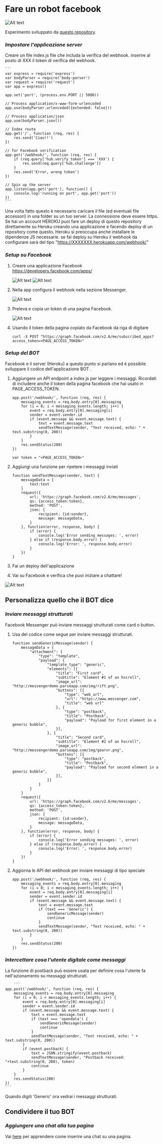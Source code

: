 # Fare un robot facebook

![Alt text](/demo/Demo.gif)

Esperimento sviluppato da [questo repository](https://github.com/jw84/messenger-bot-tutorial).

### *Impostare l'applicazione server*

Creare un file index.js file che includa la verifica del webhook. inserire al posto di XXX il token di verifica del webhook.

    ```
    var express = require('express')
    var bodyParser = require('body-parser')
    var request = require('request')
    var app = express()

    app.set('port', (process.env.PORT || 5000))

    // Process application/x-www-form-urlencoded
    app.use(bodyParser.urlencoded({extended: false}))

    // Process application/json
    app.use(bodyParser.json())

    // Index route
    app.get('/', function (req, res) {
    	res.send('Ciao!!')
    })

    // for Facebook verification
    app.get('/webhook/', function (req, res) {
    	if (req.query['hub.verify_token'] === 'XXX') {
    		res.send(req.query['hub.challenge'])
    	}
    	res.send('Error, wrong token')
    })

    // Spin up the server
    app.listen(app.get('port'), function() {
    	console.log('running on port', app.get('port'))
    })
    ```

Una volta fatto questo è necessario caricare il file (ed eventuali file accessori) in una folder su un tuo server. La connessione deve essere https. Se hai un account HEROKU puoi fare un deploy di questo repository direttamente su Heroku creando una applicazione e facendo deploy di un repository come questo. Heroku si preoccupa anche installare le dipendenze JS necessarie. se fai deploy su Heroku il webhook da configurare sarà del tipo "https://XXXXXXX.herokuapp.com/webhook/"


### *Setup su Facebook*

1. Creare una applicazione Facebook https://developers.facebook.com/apps/

    ![Alt text](/demo/shot1.jpg)
    ![Alt text](/demo/4.png)

2. Nella app configura il webhook nella sezione Messenger. 

    ![Alt text](/demo/shot3.jpg)

3. Preleva e copia un token di una pagina Facebook. 

    ![Alt text](/demo/2.png)

4. Usando il token della pagina copiato da Facebook da riga di digitare

    ```
    curl -X POST "https://graph.facebook.com/v2.6/me/subscribed_apps?access_token=<PAGE_ACCESS_TOKEN>"
    ```

### *Setup del BOT*

Facebook e il server (Heroku) a questo punto si parlano ed è possibile sviluppare il codice dell'applicazione BOT .

1. Aggiungere un API endpoint a index.js per leggere i messaggi. Ricordati di includere anche il token della pagina facebook che hai usato in PAGE_ACCESS_TOKEN. 

    ```
    app.post('/webhook/', function (req, res) {
	    messaging_events = req.body.entry[0].messaging
	    for (i = 0; i < messaging_events.length; i++) {
		    event = req.body.entry[0].messaging[i]
		    sender = event.sender.id
		    if (event.message && event.message.text) {
			    text = event.message.text
			    sendTextMessage(sender, "Text received, echo: " + text.substring(0, 200))
		    }
	    }
	    res.sendStatus(200)
    })

    var token = "<PAGE_ACCESS_TOKEN>"
    ```

2. Aggiungi una funzione per ripetere i messaggi inviati

    ```
    function sendTextMessage(sender, text) {
	    messageData = {
		    text:text
	    }
	    request({
		    url: 'https://graph.facebook.com/v2.6/me/messages',
		    qs: {access_token:token},
		    method: 'POST',
    		json: {
			    recipient: {id:sender},
    			message: messageData,
    		}
    	}, function(error, response, body) {
    		if (error) {
			    console.log('Error sending messages: ', error)
    		} else if (response.body.error) {
			    console.log('Error: ', response.body.error)
		    }
	    })
    }
    ```

3. Fai un deploy dell'applicazione

4. Vai su Facebook e verifica che puoi iniziare a chattare!

![Alt text](/demo/5.png)

## Personalizza quello che il BOT dice

### *Inviare messaggi strutturati*

Facebook Messenger può inviare messaggi strutturati come card o button. 

1. Usa del codice come segue per inviare messaggi strutturati.

    ```
    function sendGenericMessage(sender) {
	    messageData = {
		    "attachment": {
			    "type": "template",
			    "payload": {
    				"template_type": "generic",
				    "elements": [{
    					"title": "First card",
					    "subtitle": "Element #1 of an hscroll",
					    "image_url": "http://messengerdemo.parseapp.com/img/rift.png",
					    "buttons": [{
						    "type": "web_url",
						    "url": "https://www.messenger.com",
						    "title": "web url"
					    }, {
						    "type": "postback",
						    "title": "Postback",
						    "payload": "Payload for first element in a generic bubble",
					    }],
				    }, {
					    "title": "Second card",
					    "subtitle": "Element #2 of an hscroll",
					    "image_url": "http://messengerdemo.parseapp.com/img/gearvr.png",
					    "buttons": [{
						    "type": "postback",
						    "title": "Postback",
						    "payload": "Payload for second element in a generic bubble",
					    }],
				    }]
			    }
		    }
	    }
	    request({
		    url: 'https://graph.facebook.com/v2.6/me/messages',
		    qs: {access_token:token},
		    method: 'POST',
		    json: {
			    recipient: {id:sender},
			    message: messageData,
		    }
	    }, function(error, response, body) {
		    if (error) {
			    console.log('Error sending messages: ', error)
		    } else if (response.body.error) {
			    console.log('Error: ', response.body.error)
		    }
	    })
    }
    ```

2. Aggiorna le API del webhook per inviare messaggi di tipo speciale

    ```
    app.post('/webhook/', function (req, res) {
	    messaging_events = req.body.entry[0].messaging
	    for (i = 0; i < messaging_events.length; i++) {
		    event = req.body.entry[0].messaging[i]
		    sender = event.sender.id
		    if (event.message && event.message.text) {
			    text = event.message.text
			    if (text === 'Generic') {
				    sendGenericMessage(sender)
			    	continue
			    }
			    sendTextMessage(sender, "Text received, echo: " + text.substring(0, 200))
		    }
	    }
	    res.sendStatus(200)
    })
    ```

### *Intercettare cosa l'utente digitale come messaggi*

La funzione di postback può essere usata per definire cosa l'utente fa nell'azionamento su messaggi strutturati.

		```
    app.post('/webhook/', function (req, res) {
	    messaging_events = req.body.entry[0].messaging
	    for (i = 0; i < messaging_events.length; i++) {
		    event = req.body.entry[0].messaging[i]
		    sender = event.sender.id
		    if (event.message && event.message.text) {
			    text = event.message.text
			    if (text === 'opendata') {
				    sendGenericMessage(sender)
				    continue
			    }
			    sendTextMessage(sender, "Text received, echo: " + text.substring(0, 200))
		    }
		    if (event.postback) {
			    text = JSON.stringify(event.postback)
			    sendTextMessage(sender, "Postback received: "+text.substring(0, 200), token)
			    continue
		    }
	    }
	    res.sendStatus(200)
    })
    ```


Quando digiti 'Generic' ora vedrai i messaggi strutturati.

## Condividere il tuo BOT

### *Aggiungere una chat alla tua pagina*

Vai [here](https://developers.facebook.com/docs/messenger-platform/plugin-reference) per apprendere come inserire una chat su una pagina.

